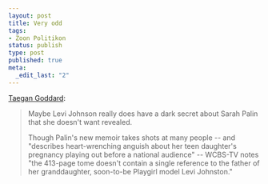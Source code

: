 ```yaml
--- 
layout: post
title: Very odd
tags: 
- Zoon Politikon
status: publish
type: post
published: true
meta: 
  _edit_last: "2"
---
```

<a href="http://politicalwire.com/archives/2009/11/13/palin_doesnt_mention_johnston_in_book.html">Taegan Goddard</a>:

<blockquote>Maybe Levi Johnson really does have a dark secret about Sarah Palin that she doesn't want revealed.

Though Palin's new memoir takes shots at many people -- and "describes heart-wrenching anguish about her teen daughter's pregnancy playing out before a national audience" -- WCBS-TV notes "the 413-page tome doesn't contain a single reference to the father of her granddaughter, soon-to-be Playgirl model Levi Johnston."</blockquote>
